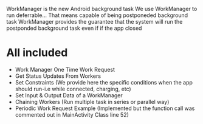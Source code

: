 WorkManager is the new Android background task
We use WorkManager to run deferrable... That means capable of being postponeded background task 
WorkManager provides the guarantee that the system will run the postponded  background task even if 
if the app closed

# All included
* Work Manager One Time Work Request
* Get Status Updates From Workers
* Set Constraints (We provide here the specific conditions when the app should run-i.e while 
connected, charging, etc)
* Set Input & Output Data of a WorkManager
* Chaining Workers (Run multiple task in series or parallel way)
* Periodic Work Request Example (Implemented but the function call was commented out in MainActivity
Class line 52)